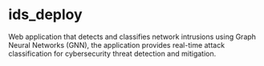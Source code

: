 # ids_deploy
Web application that detects and classifies network intrusions using Graph Neural Networks (GNN), the application  provides real-time attack classification for cybersecurity threat detection and mitigation.
